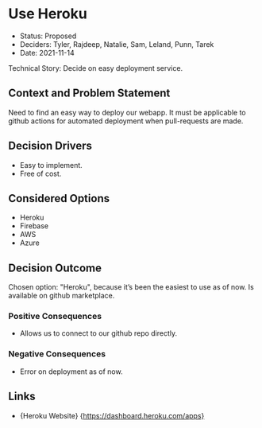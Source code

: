 # Use Heroku

* Status: Proposed
* Deciders: Tyler, Rajdeep, Natalie, Sam, Leland, Punn, Tarek
* Date: 2021-11-14

Technical Story: Decide on easy deployment service.

## Context and Problem Statement

Need to find an easy way to deploy our webapp. It must be applicable to github actions for automated deployment when pull-requests are made. 

## Decision Drivers 

* Easy to implement.
* Free of cost.

## Considered Options
* Heroku
* Firebase
* AWS
* Azure


## Decision Outcome

Chosen option: "Heroku", because it’s been the easiest to use as of now. Is available on github marketplace.

### Positive Consequences 
*  Allows us to connect to our github repo directly.

### Negative Consequences 

* Error on deployment as of now.


## Links 

* {Heroku Website} {https://dashboard.heroku.com/apps} 
